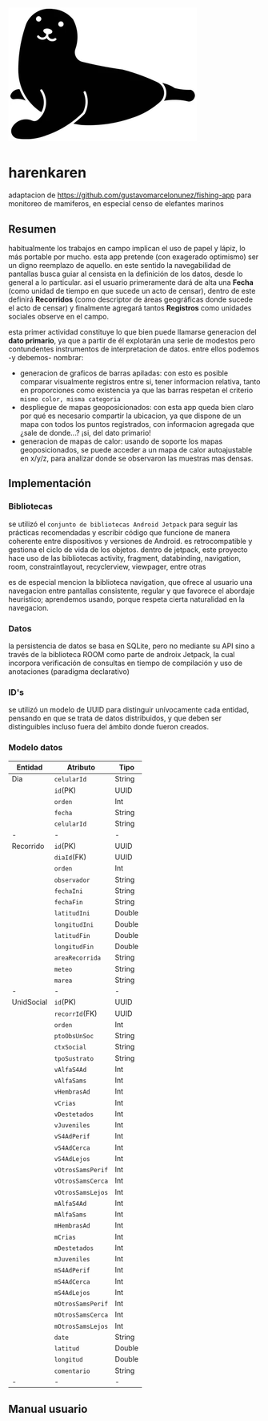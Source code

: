 # ![Inicio](https://github.com/poximan/harenkaren/blob/main/app/src/main/res/drawable/hook.png)
# harenkaren
adaptacion de https://github.com/gustavomarcelonunez/fishing-app para monitoreo de mamiferos, en especial censo de elefantes marinos

## Resumen
habitualmente los trabajos en campo implican el uso de papel y lápiz, lo más portable por mucho. esta app pretende (con exagerado optimismo) ser un digno reemplazo de aquello. en este sentido la navegabilidad de pantallas busca guiar al censista en la definición de los datos, desde lo general a lo particular.
asi el usuario primeramente dará de alta una **Fecha** (como unidad de tiempo en que sucede un acto de censar), dentro de este definirá **Recorridos** (como descriptor de áreas geográficas donde sucede el acto de censar) y finalmente agregará tantos **Registros** como unidades sociales observe en el campo.

esta primer actividad constituye lo que bien puede llamarse generacion del **dato primario**, ya que a partir de él explotarán una serie de modestos pero contundentes instrumentos de interpretacion de datos.
entre ellos podemos -y debemos- nombrar:
- generacion de graficos de barras apiladas: con esto es posible comparar visualmente registros entre si, tener informacion relativa, tanto en proporciones como existencia ya que las barras respetan el criterio `mismo color, misma categoria`
- despliegue de mapas geoposicionados: con esta app queda bien claro por qué es necesario compartir la ubicacion, ya que dispone de un mapa con todos los puntos registrados, con informacion agregada que ¿sale de donde...? ¡si, del dato primario!
- generacion de mapas de calor: usando de soporte los mapas geoposicionados, se puede acceder a un mapa de calor autoajustable en x/y/z, para analizar donde se observaron las muestras mas densas.

## Implementación
### Bibliotecas
se utilizó el `conjunto de bibliotecas Android Jetpack` para seguir las prácticas recomendadas y escribir código que funcione de manera coherente entre dispositivos y versiones de Android.
es retrocompatible y gestiona el ciclo de vida de los objetos. dentro de jetpack, este proyecto hace uso de las bibliotecas activity, fragment, databinding, navigation, room, constraintlayout, recyclerview, viewpager, entre otras

es de especial mencion la biblioteca navigation, que ofrece al usuario una navegacion entre pantallas consistente, regular y que favorece el abordaje heuristico; aprendemos usando, porque respeta cierta naturalidad en la navegacion. 
### Datos
la persistencia de datos se basa en SQLite, pero no mediante su API sino a través de la biblioteca ROOM como parte de androix Jetpack, la cual incorpora verificación de consultas en tiempo de compilación y uso de anotaciones (paradigma declarativo)

### ID's
se utilizó un modelo de UUID para distinguir unívocamente cada entidad, pensando en que se trata de datos distribuidos, y que deben ser distinguibles incluso fuera del ámbito donde fueron creados.

### Modelo datos

|Entidad			|Atributo                       |Tipo                         |
|-------------|-------------------------------|-----------------------------|
|Dia					|`celularId`			|String|
||`id`(PK)											|UUID|
||`orden`            						|Int|
||`fecha`            						|String|
||`celularId`            				|String|
|-|-|-|
|Recorrido|`id`(PK)        			|UUID|
||`diaId`(FK)										|UUID|
||`orden`            						|Int|
||`observador`            			|String|
||`fechaIni`            				|String|
||`fechaFin`            				|String|
||`latitudIni`            			|Double|
||`longitudIni`            			|Double|
||`latitudFin`            			|Double|
||`longitudFin`            			|Double|
||`areaRecorrida`            		|String|
||`meteo`            						|String|
||`marea`            						|String|
|-|-|-|
|UnidSocial|`id`(PK)         		|UUID|
||`recorrId`(FK)								|UUID|
||`orden`            						|Int|
||`ptoObsUnSoc`            			|String|
||`ctxSocial`            				|String|
||`tpoSustrato`            			|String|
||`vAlfaS4Ad`            				|Int|
||`vAlfaSams`            				|Int|
||`vHembrasAd`            			|Int|
||`vCrias`            					|Int|
||`vDestetados`            			|Int|
||`vJuveniles`            			|Int|
||`vS4AdPerif`            			|Int|
||`vS4AdCerca`            			|Int|
||`vS4AdLejos`            			|Int|
||`vOtrosSamsPerif`            	|Int|
||`vOtrosSamsCerca`            	|Int|
||`vOtrosSamsLejos`            	|Int|
||`mAlfaS4Ad`            				|Int|
||`mAlfaSams`            				|Int|
||`mHembrasAd`            			|Int|
||`mCrias`            					|Int|
||`mDestetados`            			|Int|
||`mJuveniles`            			|Int|
||`mS4AdPerif`            			|Int|
||`mS4AdCerca`            			|Int|
||`mS4AdLejos`            			|Int|
||`mOtrosSamsPerif`            	|Int|
||`mOtrosSamsCerca`            	|Int|
||`mOtrosSamsLejos`            	|Int|
||`date`          							|String|
||`latitud`            					|Double|
||`longitud`            				|Double|
||`comentario`            			|String|
|-|-|-|

## Manual usuario

